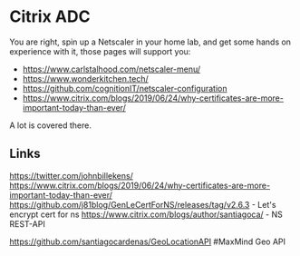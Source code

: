 # Citrix ADC

You are right, spin up a Netscaler in your home lab, and get some hands on experience with it, those pages will support you:

* https://www.carlstalhood.com/netscaler-menu/
* https://www.wonderkitchen.tech/
* https://github.com/cognitionIT/netscaler-configuration
* https://www.citrix.com/blogs/2019/06/24/why-certificates-are-more-important-today-than-ever/

A lot is covered there.

## Links

https://twitter.com/johnbillekens/
https://www.citrix.com/blogs/2019/06/24/why-certificates-are-more-important-today-than-ever/
https://github.com/j81blog/GenLeCertForNS/releases/tag/v2.6.3 - Let's encrypt cert for ns
https://www.citrix.com/blogs/author/santiagoca/ - NS REST-API

https://github.com/santiagocardenas/GeoLocationAPI #MaxMind Geo API
